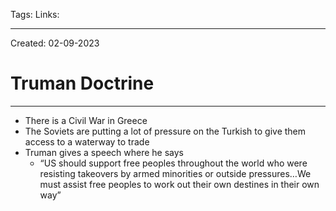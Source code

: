 Tags:
Links: 

---
Created: 02-09-2023
# Truman Doctrine
---

- There is a Civil War in Greece
- The Soviets are putting a lot of pressure on the Turkish to give them access to a waterway to trade
- Truman gives a speech where he says
	- “US should support free peoples throughout the world who were resisting takeovers by armed minorities or outside pressures…We must assist free peoples to work out their own destines in their own way”